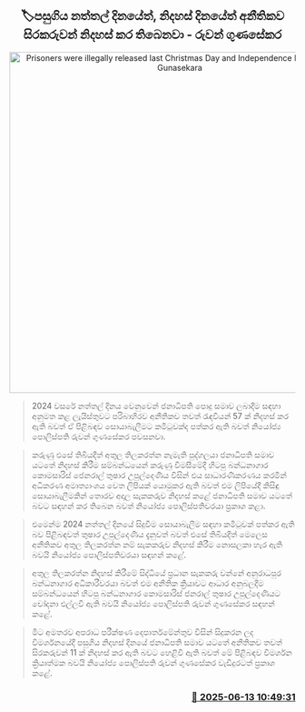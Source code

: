 <p align='center'><b><h2 align='center' title='Prisoners were illegally released last Christmas Day and Independence Day - Ruwan Gunasekara'>🏷පසුගිය නත්තල් දිනයේත්, නිදහස් දිනයේත් අනීතිකව සිරකරුවන් නිදහස් කර තිබෙනවා - රුවන් ගුණසේකර</h2></b></p>
<p align='center'><img src='https://helakuru.sgp1.cdn.digitaloceanspaces.com/esana/images/lib/ruwan-gunasekara-archived.jpg' width='600' alt='Prisoners were illegally released last Christmas Day and Independence Day - Ruwan Gunasekara'></p>

> 2024 වසරේ නත්තල් දිනය වෙනුවෙන් ජනාධිපති පොදු සමාව ලබාදීම සඳහා අනුමත කළ ලැයිස්තුවට පරිබාහිරව අනීතිකව තවත් රැඳවියන් 57 ක් නිදහස් කර ඇති බවත් ඒ පිළිබඳව සොයාබැලීමට කමිටුවක්ද පත්කර ඇති බවත් නියෝජ්‍ය පොලිස්පති රුවන් ගුණසේකර පවසනවා.

> කරුණු එසේ තිබියදීත් අතුල තිලකරත්න නැමැති පුද්ගලයා ජනාධිපති සමාව යටතේ නිදහස් කිරීම සම්බන්ධයෙන් කරුණු විමසීමේදී හිටපු බන්ධනාගාර කොමසාරිස් ජෙනරාල් තුෂාර උපුල්දෙණිය විසින් එය සාධාරණීකරණය කරමින් අධිකර​ණ අමාත්‍යාංශ​ය වෙත ලිපියක් යොමුකර ඇති බවත් එම ලිපියේදී කිසිඳු සොයාබැලීමකින් තොර​ව අදාල සැකකරුව නිදහස් කළේ ජනාධිපති සමාව යටතේ බ​වට සඳහන් කර තිබෙන බවත් නියෝජ්‍ය පොලිස්පතිවරයා ප්‍රකාශ කළා.

> එමෙන්ම 2024 නත්තල් දිනයේ සිදුවීම සොයාබැලීම සඳහා කමිටුවක් පත්කර ඇති බව පිළිබඳවත් තුෂාර උපුල්දෙණිය දැනුවත් බවත් එසේ තිබියදීත් මෙලෙස අනීතිකව අතුල තිලකරත්න නම් සැකකරුව නිදහස් කිරීම නොසලකා හැර ඇති බවයි නියෝජ්‍ය පොලිස්පතිවරයා සඳහන් කළේ.

> අතුල තිලකරත්න නිදහස් කිරීමේ සිද්ධියේ ප්‍රධාන සැකකරු වන්නේ අනුරාධපුර බන්ධනාගාර අධිකාරීවරයා බවත් එම අනීතික ක්‍රියාවට ආධාර අනුබලදීම සම්බන්ධයෙන් හිටපු බන්ධනාගාර කොමසාරිස් ජනරාල් තුෂාර උපුල්දෙණියට චෝදනා එල්ලවී ඇති බවයි නියෝජ්‍ය පොලිස්පති රුවන් ගුණසේකර සඳහන් කළේ. 

> මීට අමතරව අපරාධ පරීක්ෂණ දෙපාර්තමේන්තුව විසින් සිදුකරන ලද විමර්ශනයේදී පසුගිය නිදහස් දිනයේ ජනාධිපති සමාව යටතේ අනීතිකව තවත් සිරකරුවන් 11 ක් නිදහස් කර ඇති බවට හෙළිවී ඇති බවත් මේ පිළිබඳව විමර්ශන ක්‍රියාත්මක බවයි නියෝජ්‍ය පොලිස්පති රුවන් ගුණසේකර වැඩිදුරටත් ප්‍රකාශ කළේ.



<h3 align='right'><a href='https://www.helakuru.lk/esana/p/110964/'>📅 2025-06-13 10:49:31</a></h3>
